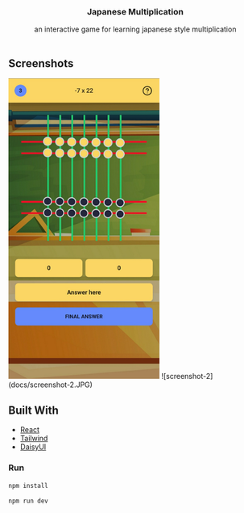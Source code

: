 <br/>
<p align="center">
  <h3 align="center">Japanese Multiplication</h3>

  <p align="center">
    an interactive game for learning japanese style multiplication
    <br/>
    <br/>
  </p>
</p>



## Screenshots

<img src="docs/screenshot-1.JPG" alt="screenshot-1" style="width:300px;"/>
![screenshot-2](docs/screenshot-2.JPG)  


## Built With



* [React]()
* [Tailwind]()
* [DaisyUI]()

### Run

```sh
npm install 
```
```sh
npm run dev
```


